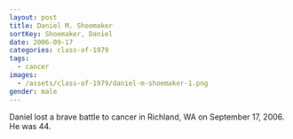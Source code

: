 ```yaml
---
layout: post
title: Daniel M. Shoemaker
sortKey: Shoemaker, Daniel
date: 2006-09-17
categories: class-of-1979
tags:
  - cancer
images:
  - /assets/class-of-1979/daniel-m-shoemaker-1.png
gender: male
---
```

Daniel lost a brave battle to cancer in Richland, WA on September 17, 2006. He was 44.
